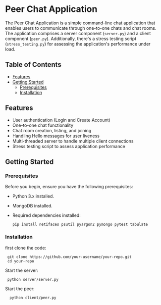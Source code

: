 # Peer Chat Application

The Peer Chat Application is a simple command-line chat application that enables users to communicate through one-to-one chats and chat rooms. The application comprises a server component (`server.py`) and a client component (`peer.py`). Additionally, there's a stress testing script (`stress_testing.py`) for assessing the application's performance under load.

## Table of Contents
- [Features](#features)
- [Getting Started](#getting-started)
  - [Prerequisites](#prerequisites)
  - [Installation](#installation)

## Features

- User authentication (Login and Create Account)
- One-to-one chat functionality
- Chat room creation, listing, and joining
- Handling Hello messages for user liveness
- Multi-threaded server to handle multiple client connections
- Stress testing script to assess application performance

## Getting Started

### Prerequisites

Before you begin, ensure you have the following prerequisites:

- Python 3.x installed.
- MongoDB installed.
- Required dependencies installed:

  ```
  pip install netifaces psutil pyargon2 pymongo pytest tabulate
  ```

### Installation
 first clone the code:
 
 ```
  git clone https://github.com/your-username/your-repo.git
  cd your-repo
```

Start the server:

 ```
  python server/server.py
```

Start the peer:

```
  python client/peer.py
```


 

